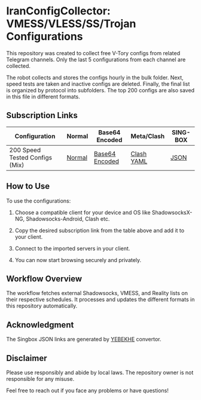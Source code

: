 # IranConfigCollector: VMESS/VLESS/SS/Trojan Configurations

This repository was created to collect free V-Tory configs from related Telegram channels. Only the last 5 configurations from each channel are collected.

The robot collects and stores the configs hourly in the bulk folder. Next, speed tests are taken and inactive configs are deleted. Finally, the final list is organized by protocol into subfolders. The top 200 configs are also saved in this file in different formats.


## Subscription Links


| Configuration | Normal | Base64 Encoded | Meta/Clash | SING-BOX |
|-|-|-|-|-|  
| 200 Speed Tested Configs (Mix) | [Normal](https://raw.githubusercontent.com/lagzian/IranConfigCollector/main/V2.txt) | [Base64 Encoded](https://raw.githubusercontent.com/lagzian/IranConfigCollector/main/Base64.txt) | [Clash YAML]() | [JSON](https://yebekhe.serv00.net/api/singbox/?url=https://raw.githubusercontent.com/lagzian/IranConfigCollector/main/V2.txt&limit=0&tun=true) |


## How to Use

To use the configurations:

1. Choose a compatible client for your device and OS like ShadowsocksX-NG, Shadowsocks-Android, Clash etc.

2. Copy the desired subscription link from the table above and add it to your client.

3. Connect to the imported servers in your client.

4. You can now start browsing securely and privately.

## Workflow Overview

The workflow fetches external Shadowsocks, VMESS, and Reality lists on their respective schedules. It processes and updates the different formats in this repository automatically.

## Acknowledgment

The Singbox JSON links are generated by [YEBEKHE](https://t.me/ItsMeYeBeKhe) convertor.

## Disclaimer

Please use responsibly and abide by local laws. The repository owner is not responsible for any misuse.

Feel free to reach out if you face any problems or have questions!
